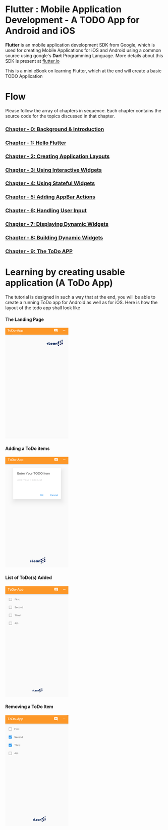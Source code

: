 # Flutter : Mobile Application Development - A TODO App for Android and iOS

__Flutter__ is an mobile application development SDK from Google, which is used for creating Mobile Applications for iOS and Android using a common source using google's __Dart__ Programming Language. More details about this SDK is present at [flutter.io](http://www.flutter.io)

This is a mini eBook on learning Flutter, which at the end will create a basic TODO Application


# Flow

Please follow the array of chapters in sequence. Each chapter contains the source code for the topics discussed in that chapter.

### [Chapter - 0: Background & Introduction](https://github.com/9lean/Flutter_ToDoApp_iOS_Android/tree/master/Chapter-0)
### [Chapter - 1: Hello Flutter](https://github.com/9lean/Flutter_ToDoApp_iOS_Android/tree/master/Chapter-1)
### [Chapter - 2: Creating Application Layouts](https://github.com/9lean/Flutter_ToDoApp_iOS_Android/tree/master/Chapter-2)
### [Chapter - 3: Using Interactive Widgets](https://github.com/9lean/Flutter_ToDoApp_iOS_Android/tree/master/Chapter-3)
### [Chapter - 4: Using Stateful Widgets](https://github.com/9lean/Flutter_ToDoApp_iOS_Android/tree/master/Chapter-4)
### [Chapter - 5: Adding AppBar Actions](https://github.com/9lean/Flutter_ToDoApp_iOS_Android/tree/master/Chapter-5)
### [Chapter - 6: Handling User Input](https://github.com/9lean/Flutter_ToDoApp_iOS_Android/tree/master/Chapter-6)
### [Chapter - 7: Displaying Dynamic Widgets](https://github.com/9lean/Flutter_ToDoApp_iOS_Android/tree/master/Chapter-7)
### [Chapter - 8: Building Dynamic Widgets](https://github.com/9lean/Flutter_ToDoApp_iOS_Android/tree/master/Chapter-8)
### [Chapter - 9: The ToDo APP](https://github.com/9lean/Flutter_ToDoApp_iOS_Android/tree/master/Chapter-9)


# Learning by creating usable application (A ToDo App)

The tutorial is designed in such a way that at the end, you will be able to create a running ToDo app for Android as well as for iOS. Here is how the layout of the todo app shall look like

#### The Landing Page

<img src="https://github.com/9lean/Flutter_ToDoApp_iOS_Android/blob/master/todoAPP_Main_Page.png" alt="Landing Page" width="200" height="350">

#### Adding a ToDo items

<img src="https://github.com/9lean/Flutter_ToDoApp_iOS_Android/blob/master/todoApp_Add_todo.png" alt="Adding ToDo" width="200" height="350">


#### List of ToDo(s) Added

<img src="https://github.com/9lean/Flutter_ToDoApp_iOS_Android/blob/master/totoApp_todo_Items.png" alt="Listing ToDo" width="200" height="350">

#### Removing a ToDo Item

<img src="https://github.com/9lean/Flutter_ToDoApp_iOS_Android/blob/master/todoApp_Remove_Items.png" alt="Removing ToDo" width="200" height="350">


